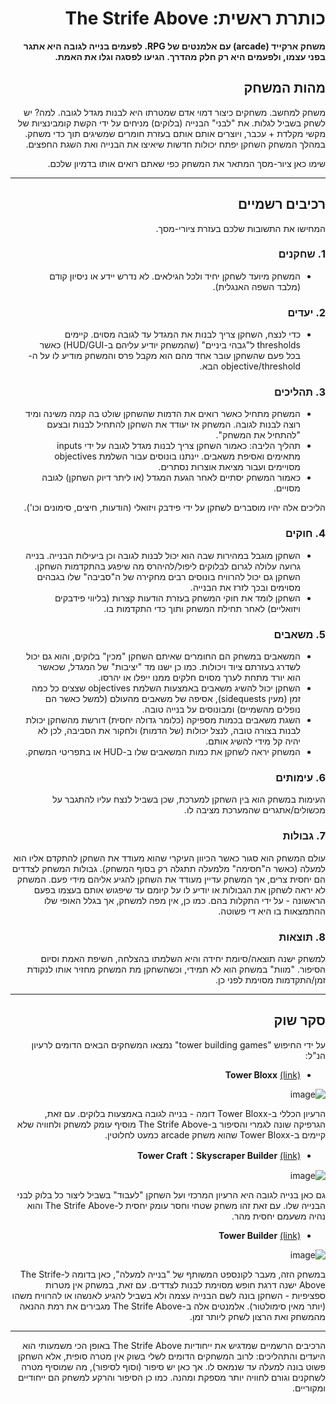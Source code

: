 <div dir='rtl' lang='he'>

# כותרת ראשית: The Strife Above

**משחק ארקייד (arcade) עם אלמנטים של RPG. לפעמים בנייה לגובה היא אתגר בפני עצמו, ולפעמים היא רק חלק מהדרך. הגיעו לפסגה וגלו את האמת.**

## מהות המשחק

משחק למחשב.
משחקים כיצור דמוי אדם שמטרתו היא לבנות מגדל לגובה. למה? יש לשחק בשביל לגלות. את "לבני" הבנייה (בלוקים) מניחים על ידי הקשת קומבינציות של מקשי מקלדת + עכבר, ויוצרים אותם אותם בעזרת חומרים שמשיגים תוך כדי משחק. 
במהלך המשחק השחקן יפתח יכולות חדשות שיאיצו את הבנייה ואת השגת החפצים.

שימו כאן ציור-מסך המתאר את המשחק כפי שאתם רואים אותו בדמיון שלכם.

---

## רכיבים רשמיים

המחישו את התשובות שלכם בעזרת ציורי-מסך.

### 1. שחקנים

* המשחק מיועד לשחקן יחיד ולכל הגילאים. לא נדרש יידע או ניסיון קודם (מלבד השפה האנגלית).

### 2. יעדים

* כדי לנצח, השחקן צריך לבנות את המגדל עד לגובה מסוים. קיימים thresholds ל"גבהי ביניים" (שהמשחק יודיע עליהם ב-HUD/GUI) כאשר בכל פעם שהשחקן עובר אחד מהם הוא מקבל פרס והמשחק מודיע לו על ה-objective/threshold הבא.


### 3. תהליכים

* המשחק מתחיל כאשר רואים את הדמות שהשחקן שולט בה קמה משינה ומיד רוצה לבנות לגובה. המשחק אז יעודד את השחקן להתחיל לבנות ובצעם "להתחיל את המשחק".
* תהליך הליבה: כאמור השחקן צריך לבנות מגדל לגובה על ידי inputs מתאימים ואסיפת משאבים. יינתנו בונוסים עבור השלמת objectives מסויימים ועבור מציאת אוצרות נסתרים.
* כאמור המשחק יסתיים לאחר הגעת המגדל (או ליתר דיוק השחקן) לגובה מסויים.

הליכים אלה יהיו מוסברים לשחקן על ידי פידבק ויזואלי (הודעות, חיצים, סימונים וכו').

### 4. חוקים

* השחקן מוגבל במהירות שבה הוא יכול לבנות לגובה וכן ביעילות הבנייה. בנייה גרועה עלולה לגרום לבלוקים ליפול/להיהרס מה שיפגע בהתקדמות השחקן. השחקן גם יכול להרוויח בונוסים רבים מחקירה של ה"סביבה" שלו בגבהים מסוימים ובכך לזרז את הבנייה.
* השחקן לומד את חוקי המשחק בעזרת הודעות קצרות (בליווי פידבקים ויזואליים) לאחר תחילת המשחק ותוך כדי התקדמות בו.


### 5. משאבים

* המשאבים במשחק הם החומרים שאיתם השחקן "מכין" בלוקים, והוא גם יכול לשדרג בעזרתם ציוד ויכולות. כמו כן ישנו מד "יציבות" של המגדל, שכאשר הוא יורד מתחת לערך מסוים חלקים ממנו ייפלו או יהרסו.
* השחקן יכול להשיג משאבים באמצעות השלמת objectives שצצים כל כמה זמן (מעין sidequests), אסיפה של משאבים מהעולם (למשל כאשר הם נופלים מהשמיים) ומבונוסים על בנייה טובה.
* השגת משאבים בכמות מספיקה (כלומר גדולה יחסית) דורשת מהשחקן יכולת לבנות בצורה טובה, לנצל יכולות (של הדמות) ולחקור את הסביבה, לכן לא יהיה קל מידי להשיג אותם.
* המשחק יראה לשחקן את כמות המשאבים שלו ב-HUD או בתפריטי המשחק.

### 6. עימותים

העימות במשחק הוא בין השחקן למערכת, שכן בשביל לנצח עליו להתגבר על מכשולים/אתגרים שהמערכת מציבה לו.


### 7. גבולות

עולם המשחק הוא סגור כאשר הכיוון העיקרי שהוא מעודד את השחקן להתקדם אליו הוא למעלה (כאשר ה"חסימה" מלמעלה תתגלה רק בסוף המשחק). גבולות המשחק לצדדים הם יחסית צרים, אך המשחק עדיין מעודד את השחקן להגיע אליהם מידי פעם.
המשחק לא יראה לשחקן את הגבולות או יודיע לו על קיומם עד שיפגוש אותם בעצמו בפעם הראשונה - על ידי התקלות בהם. כמו כן, אין מפה למשחק, אך בגלל האופי שלו ההתמצאות בו היא די פשוטה.

### 8. תוצאות

למשחק ישנה תוצאה/סיומת יחידה והיא השלמתו בהצלחה, חשיפת האמת וסיום הסיפור. "מוות" במשחק הוא לא תמידי, וכשהשחקן מת המשחק מחזיר אותו לנקודת זמן/התקדמות מסוימת לפני כן.

---

## סקר שוק

על ידי החיפוש "tower building games" נמצאו המשחקים הבאים הדומים לרעיון הנ"ל:

* **Tower Bloxx** [(link)](https://www.gameflare.com/online-game/tower-bloxx/)

![image](https://github.com/user-attachments/assets/0d9eb218-b378-4b50-a73a-f76fbea13fcf)

הרעיון הכללי ב-Tower Bloxx דומה - בנייה לגובה באמצעות בלוקים. עם זאת, הגרפיקה שונה לגמרי והסיפור ב-The Strife Above מוסיף עומק למשחק ולחוויה שלא קיימים ב-Tower Bloxx שהוא משחק arcade כמעט לחלוטין.

* **Tower Craft：Skyscraper Builder** [(link)](https://play.google.com/store/apps/details?id=com.quantumgames.skyscraper&hl=en)

![image](https://github.com/user-attachments/assets/554a2bf6-7800-4da0-8144-b4a3a7f2637f)

גם כאן בנייה לגובה היא הרעיון המרכזי ועל השחקן "לעבוד" בשביל ליצור כל בלוק לבני הבנייה שלו. עם זאת זהו משחק שטחי וחסר עומק יחסית ל-The Strife Above והוא נהיה משעמם יחסית מהר. 
* **Tower Builder** [(link)](https://store.steampowered.com/app/2278110/Tower_Builder/)

![image](https://github.com/user-attachments/assets/946bb83b-75cd-4bba-8cee-9c3303c7dad7)

במשחק הזה, מעבר לקונספט המשותף של "בנייה למעלה", כאן בדומה ל-The Strife Above ישנה דרגת חופש מסוימת לבנות לצדדים. עם זאת, במשחק אין מטרות ספציפיות - השחקן בונה לשם הבנייה עצמה ולא בשביל להגיע לאנשהו או להרוויח משהו (יותר מאין סימולטור). אלמנטים אלה ב-The Strife Above מגבירים את רמת ההנאה מהמשחק ואת הרצון לשחק ליותר זמן.

---
הרכיבים הרשמיים שמדגיש את ייחודיות The Strife Above באופן הכי משמעותי הוא היעדים והתהליכים: לרוב המשחקים הדומים לשלי בשוק אין מטרה סופית, אלא השחקן פשוט בונה למעלה עד שנמאס לו. אך כאן יש סיפור (וסוף לסיפור), מה שמוסיף מטרה לשחקנים וגורם לחוויה יותר מספקת ומהנה. כמו כן הסיפור והרקע למשחק הם ייחודיים ומקוריים.

</div>
